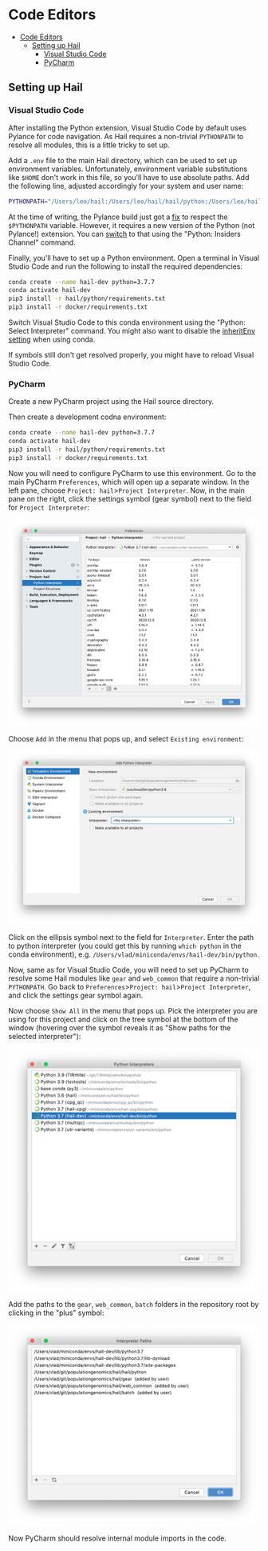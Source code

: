 # Code Editors

- [Code Editors](#code-editors)
  - [Setting up Hail](#setting-up-hail)
    - [Visual Studio Code](#visual-studio-code)
    - [PyCharm](#pycharm)

## Setting up Hail

### Visual Studio Code


After installing the Python extension, Visual Studio Code by default uses
Pylance for code navigation. As Hail requires a non-trivial `PYTHONPATH` to
resolve all modules, this is a little tricky to set up.

Add a `.env` file to the main Hail directory, which can be used to set up
environment variables. Unfortunately, environment variable substitutions like
`$HOME` don't work in this file, so you'll have to use absolute paths. Add the
following line, adjusted accordingly for your system and user name:

```sh
PYTHONPATH="/Users/leo/hail:/Users/leo/hail/hail/python:/Users/leo/hail/gear:/Users/leo/hail/web_common"
```

At the time of writing, the Pylance build just got a
[fix](https://github.com/microsoft/pylance-release/issues/275) to respect the
`$PYTHONPATH` variable. However, it requires a new version of the Python (not
Pylance!) extension. You can
[switch](https://devblogs.microsoft.com/python/python-in-visual-studio-code-august-2019-release/)
to that using the "Python: Insiders Channel" command.

Finally, you'll have to set up a Python environment. Open a terminal in Visual
Studio Code and run the following to install the required dependencies:

```bash
conda create --name hail-dev python=3.7.7
conda activate hail-dev
pip3 install -r hail/python/requirements.txt
pip3 install -r docker/requirements.txt
```

Switch Visual Studio Code to this conda environment using the "Python: Select
Interpreter" command. You might also want to disable the
[inheritEnv setting](https://github.com/microsoft/vscode-python/issues/7607)
when using conda.

If symbols still don't get resolved properly, you might have to reload Visual
Studio Code.

### PyCharm

Create a new PyCharm project using the Hail source directory.

Then create a development codna environment:

```bash
conda create --name hail-dev python=3.7.7
conda activate hail-dev
pip3 install -r hail/python/requirements.txt
pip3 install -r docker/requirements.txt
```

Now you will need to configure PyCharm to use this environment. Go to the
main PyCharm `Preferences`, which will open up a separate window.
In the left pane, choose `Project: hail`>`Project Interpreter`. Now,
in the main pane on the right, click the settings symbol (gear symbol)
next to the field for `Project Interpreter`:

![pycharm-interpreter](figures/pycharm-interpreter.png)

Choose `Add` in the menu that pops up, and select `Existing environment`:

![pycharm-interpreter-add](figures/pycharm-interpreter-add.png)

Click on the ellipsis symbol next to the field for `Interpreter`. Enter
the path to python interpreter (you could get this by running `which python` in the conda environment), e.g. `/Users/vlad/miniconda/envs/hail-dev/bin/python`.

Now, same as for Visual Studio Code, you will need to set up PyCharm to resolve
some Hail modules like `gear` and `web_common` that require a non-trivial
`PYTHONPATH`. Go back to `Preferences`>`Project: hail`>`Project Interpreter`,
and click the settings gear symbol again.

Now choose `Show All` in the menu that pops up. Pick the
interpreter you are using for this project and click on the tree symbol at
the bottom of the window (hovering over the symbol reveals it as
"Show paths for the selected interpreter"):

![pycharm-pythonpath-2](figures/pycharm-pythonpath-2.png)

Add the paths to the `gear`, `web_common`, `batch` folders in the repository
root by clicking in the "plus" symbol:

![pycharm-pythonpath-3](figures/pycharm-pythonpath-3.png)

Now PyCharm should resolve internal module imports in the code.
